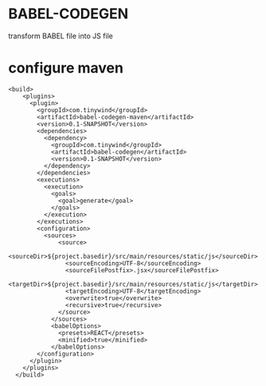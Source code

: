 # BABEL-CODEGEN
transform BABEL file into JS file

# configure maven

    <build>
        <plugins>
          <plugin>
            <groupId>com.tinywind</groupId>
            <artifactId>babel-codegen-maven</artifactId>
            <version>0.1-SNAPSHOT</version>
            <dependencies>
              <dependency>
                <groupId>com.tinywind</groupId>
                <artifactId>babel-codegen</artifactId>
                <version>0.1-SNAPSHOT</version>
              </dependency>
            </dependencies>
            <executions>
              <execution>
                <goals>
                  <goal>generate</goal>
                </goals>
              </execution>
            </executions>
            <configuration>
              <sources>
                  <source>
                    <sourceDir>${project.basedir}/src/main/resources/static/js</sourceDir>
                    <sourceEncoding>UTF-8</sourceEncoding>
                    <sourceFilePostfix>.jsx</sourceFilePostfix>
                    <targetDir>${project.basedir}/src/main/resources/static/js</targetDir>
                    <targetEncoding>UTF-8</targetEncoding>
                    <overwrite>true</overwrite>
                    <recursive>true</recursive>
                  </source>
                </sources>
                <babelOptions>
                  <presets>REACT</presets>
                  <minified>true</minified>
                </babelOptions>
            </configuration>
          </plugin>
        </plugins>
      </build>
